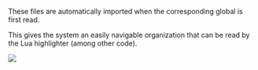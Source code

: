 These files are automatically imported when the corresponding global is first read.

This gives the system an easily navigable organization that can be read by the Lua highlighter (among other code).

![](system/templates/dir)
